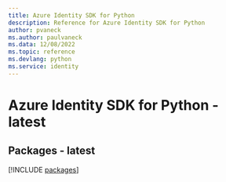 ```yaml
---
title: Azure Identity SDK for Python
description: Reference for Azure Identity SDK for Python
author: pvaneck
ms.author: paulvaneck
ms.data: 12/08/2022
ms.topic: reference
ms.devlang: python
ms.service: identity
---
```

# Azure Identity SDK for Python - latest
## Packages - latest
[!INCLUDE [packages](identity-index.md)]